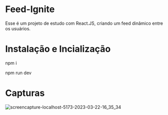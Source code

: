 # Feed-Ignite
Esse é um projeto de estudo com React.JS, criando um feed dinâmico entre os usuários.

# Instalação e Incialização

npm i 

npm run dev

# Capturas

![screencapture-localhost-5173-2023-03-22-16_35_34](https://user-images.githubusercontent.com/94193822/227017148-9579e283-7623-460e-a2a5-ba7be801d013.png)
